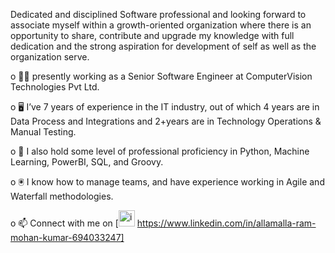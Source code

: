Dedicated and disciplined Software professional and looking forward to associate myself within a growth-oriented organization where there is an opportunity to share, contribute and upgrade my knowledge with full dedication and the strong aspiration for development of self as well as the organization serve.

o 👨‍💻 presently working as a Senior Software Engineer at ComputerVision Technologies Pvt Ltd.

o 🖥️ I’ve 7 years of experience in the IT industry, out of which 4 years are in Data Process 
 and Integrations and 2+years are in Technology Operations & Manual Testing.

o 🧮 I also hold some level of professional proficiency in Python, Machine Learning, PowerBI, SQL, and Groovy.

o 🖲️ I know how to manage teams, and have experience working in Agile and Waterfall methodologies.

o 📫 Connect with me on [<img width="26" alt="image" src="https://github.com/allamallamohan/allamallamohan/assets/119502576/5fbdb31b-044b-4f14-95e8-ce626e23417d">
https://www.linkedin.com/in/allamalla-ram-mohan-kumar-694033247]

